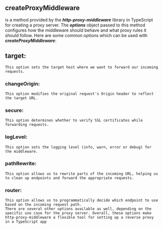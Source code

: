 ## createProxyMiddleware
 is a method provided by the ***http-proxy-middleware*** library in TypeScript for creating a proxy server. The ***options*** object passed to this method configures how the middleware should behave and what proxy rules it should follow. Here are some common options which can be used with ***createProxyMiddleware***:

## target:
    This option sets the target host where we want to forward our incoming requests.
### changeOrigin:
    This option modifies the original request's Origin header to reflect the target URL.
### secure:
    This option determines whether to verify SSL certificates while forwarding requests.
### logLevel:
    This option sets the logging level (info, warn, error or debug) for the middleware.
### pathRewrite:
    This option allows us to rewrite parts of the incoming URL, helping us to clean up endpoints and forward the appropriate requests.
### router:
    This option allows us to programmatically decide which endpoint to use based on the incoming request path.
    There are several other options available as well, depending on the specific use case for the proxy server. Overall, these options make http-proxy-middleware a flexible tool for setting up a reverse proxy in a TypeScript app